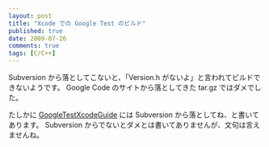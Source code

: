 ```yaml
---
layout: post
title: "Xcode での Google Test のビルド"
published: true
date: 2009-07-26
comments: true
tags: [C/C++]
---
```


Subversion から落としてこないと、「Version.h がないよ」と言われてビルドできないようです。
Google Code のサイトから落としてきた tar.gz ではダメでした。

たしかに [GoogleTestXcodeGuide](http://code.google.com/p/googletest/wiki/GoogleTestXcodeGuide) には Subversion から落としてね、と書いてあります。
Subversion からでないとダメとは書いてありませんが、文句は言えませんね。
